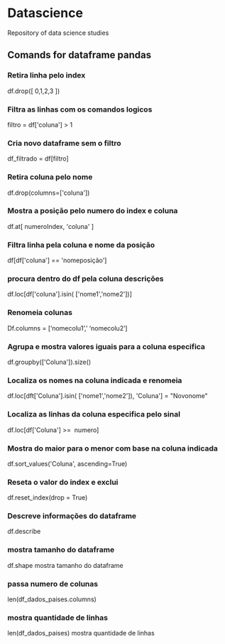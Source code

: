 # Datascience
Repository of data science studies

## Comands for dataframe pandas

### Retira linha pelo index
df.drop([ 0,1,2,3 ])
### Filtra as linhas com os comandos logicos
filtro  = df['coluna'] > 1
### Cria novo dataframe sem o filtro
df_filtrado = df[filtro]
### Retira coluna pelo nome
df.drop(columns=['coluna'])
### Mostra a posição pelo numero do index e coluna
df.at[ numeroIndex, 'coluna' ]
	
### Filtra linha pela coluna e nome da posição
df[df['coluna'] == 'nomeposição']
### procura dentro do df pela coluna descrições
df.loc[df['coluna'].isin( ['nome1','nome2'])]
	
### Renomeia colunas
Df.columns = [‘nomecolu1’,’ ‘nomecolu2’]
### Agrupa e mostra valores iguais para a coluna especifica
df.groupby(['Coluna']).size()
### Localiza os nomes na coluna indicada e renomeia
df.loc[dft['Coluna'].isin( ['nome1','nome2']), 'Coluna'] = "Novonome"
### Localiza as linhas da coluna especifica pelo sinal
df.loc[df['Coluna'] >=  numero] 
	
### Mostra do maior para o menor com base na coluna indicada
df.sort_values('Coluna', ascending=True)
### Reseta o valor do index e exclui
df.reset_index(drop = True)
### Descreve informações do dataframe
df.describe	
### mostra tamanho do dataframe
df.shape	mostra tamanho do dataframe
### passa numero de colunas
len(df_dados_paises.columns)
### mostra quantidade de linhas
len(df_dados_paises)	mostra quantidade de linhas
